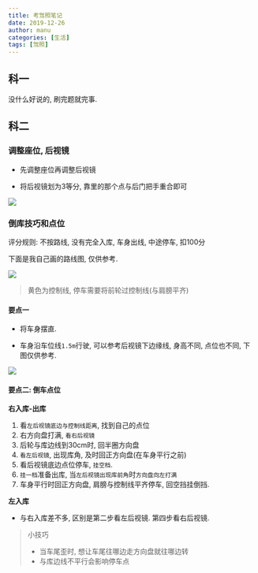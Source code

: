 ```yaml
---
title: 考驾照笔记
date: 2019-12-26
author: manu
categories: [生活]
tags: [驾照]
---
```


## 科一

没什么好说的, 刷完题就完事.

## 科二

### 调整座位, 后视镜

- 先调整座位再调整后视镜

- 将后视镜划为3等分, 靠里的那个点与后门把手重合即可

![](https://cdn.jsdelivr.net/gh/yangchaohe/yangchaohe.github.io@picgo/static/article/car02.png)

### 倒库技巧和点位

评分规则: 不按路线, 没有完全入库, 车身出线, 中途停车, 扣100分

下面是我自己画的路线图, 仅供参考.

![](https://cdn.jsdelivr.net/gh/yangchaohe/yangchaohe.github.io@picgo/static/article/daoku.png)

> 黄色为控制线, 停车需要将前轮过控制线(与肩膀平齐)

#### 要点一

- 将车身摆直.

- 车身沿车位线`1.5m`行驶, 可以参考后视镜下边缘线, 身高不同, 点位也不同, 下图仅供参考.

![](https://cdn.jsdelivr.net/gh/yangchaohe/yangchaohe.github.io@picgo/static/article/car03.png)

#### 要点二: 倒车点位

**右入库-出库**

1. 看`左后视镜底边与控制线距离`, 找到自己的点位
2. 右方向盘打满, `看右后视镜`
3. 后轮与库边线到30cm时, 回半圈方向盘
4. `看左后视镜`, 出现库角, 及时回正方向盘(在车身平行之前)
5. 看后视镜底边点位停车, `挂空档`.
6. `挂一档`准备出库, 当`左后视镜出现库前角`时`方向盘向左打满`
7. 车身平行时回正方向盘, 肩膀与控制线平齐停车, 回空挡挂倒挡.

**左入库**

- 与右入库差不多, 区别是第二步看左后视镜. 第四步看右后视镜.

> 小技巧
>
> - 当车尾歪时, 想让车尾往哪边走方向盘就往哪边转
> - 与库边线不平行会影响停车点



